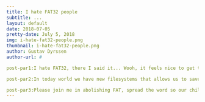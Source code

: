 ```yaml
---
title: I hate FAT32 people 
subtitle: ...
layout: default 
date: 2018-07-05
pretty-date: July 5, 2018 
img: i-hate-fat32-people.png
thumbnail: i-hate-fat32-people.png
author: Gustav Dyrssen 
author-url: #

post-par1:I hate FAT32, there I said it... Wooh, it feels nice to get that off my chest. Before you judge me let me explain my opinion with one simple statement. In the world of filsystems, not all of them are created equal. FAT32 is not a good filsystem period. Why on Earth does the SD association continue to make FAT the recommended file system for SDcards? FAT32 (and FAT16) can't even save files larger than 4GiB. Dial-up modem screeching, whats this? The ninties are sending us an electronic mail to us. They want their shitty filesystem back.

post-par2:In today world we have new filesystems that allows us to save larger files. Features like journaling gives us better corruption resistant memorys. Things like this are standard in modern filesystems. Yet you have FAT that lingers as an old horse begging to be put out of it's misery.

post-par3:Please join me in abolishing FAT, spread the word so our children may never see FAT and the horror it brings. 
---
```

